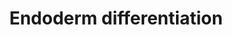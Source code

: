 ---
annotations:
- id: PW:0000004
  parent: regulatory pathway
  type: Pathway Ontology
  value: regulatory pathway
authors:
- Nsalomonis
- Egonw
- MaintBot
- Mkutmon
- Khanspers
- AlexanderPico
- Fehrhart
- Susan
- Eweitz
citedin:
- link: PMC8860091
  title: The m6A(m)-independent role of FTO in regulating WNT signaling pathways (2022)
- link: PMC5085087
  title: Long Term Culture of the A549 Cancer Cell Line Promotes Multilamellar Body
    Formation and Differentiation towards an Alveolar Type II Pneumocyte Phenotype
    (2016)
- link: PMC9637099
  title: Membrane potential drives the exit from pluripotency and cell fate commitment
    via calcium and mTOR (2022)
communities:
- ExRNA
description: 'Model depicting endoderm specification based on the literature and highly
  enriched gene expression profiles via comparison across dozens of independent induced
  and embryonic pluripotent stem cell lines, following differentiation to multiple
  lineages (ectoderm, mesoderm, endoderm, embryoid body). The underlying genomic data
  can be obtained from:  https://www.synapse.org/#!Synapse:syn1773109  Proteins on
  this pathway have targeted assays available via the [https://assays.cancer.gov/available_assays?wp_id=WP2853
  CPTAC Assay Portal]'
last-edited: 2021-05-07
ndex: ee5de27a-8b65-11eb-9e72-0ac135e8bacf
organisms:
- Homo sapiens
redirect_from:
- /index.php/Pathway:WP2853
- /instance/WP2853
- /instance/WP2853_r116557
revision: r116557
schema-jsonld:
- '@context': https://schema.org/
  '@id': https://wikipathways.github.io/pathways/WP2853.html
  '@type': Dataset
  creator:
    '@type': Organization
    name: WikiPathways
  description: 'Model depicting endoderm specification based on the literature and
    highly enriched gene expression profiles via comparison across dozens of independent
    induced and embryonic pluripotent stem cell lines, following differentiation to
    multiple lineages (ectoderm, mesoderm, endoderm, embryoid body). The underlying
    genomic data can be obtained from:  https://www.synapse.org/#!Synapse:syn1773109  Proteins
    on this pathway have targeted assays available via the [https://assays.cancer.gov/available_assays?wp_id=WP2853
    CPTAC Assay Portal]'
  keywords:
  - ACACA
  - AEBP2
  - AHDC1
  - APC
  - APP
  - ASCC3
  - ATP8B2
  - BCORL1
  - BMP7
  - BMPR1A
  - BPTF
  - BTAF1
  - C1QBP
  - CAND1
  - CDC73
  - CDYL
  - CEBPZ
  - CEP250
  - CER1
  - CRTC1
  - CTBP2
  - CTNNB1
  - CTR9
  - CUL4B
  - DAB2
  - DDAH1
  - DIP2A
  - DKK1
  - DNMT3B
  - DUSP2
  - DUSP4
  - DUSP5
  - ELAVL1
  - ELK4
  - ELP4
  - EMSY
  - EOMES
  - EPB41L5
  - EXT1
  - EZH2
  - FOXA1
  - FOXA2
  - FOXH1
  - FOXN3
  - FOXO1
  - GATA4
  - GATA6
  - GDF3
  - GLI2
  - GRHL2
  - HHEX
  - HNF1B
  - HOXA1
  - HOXC11
  - HPRT1
  - JARID2
  - KDM4A
  - LAMC1
  - LEF1
  - LEO1
  - LHX1
  - LRPPRC
  - MAD2L2
  - MAP2K3
  - MBTD1
  - MIR141
  - MIR373
  - MIR375
  - MIR653
  - MIXL1
  - MTF2
  - NAA15
  - NABP2
  - NANOG
  - NCAPG2
  - NKX2-1
  - NLK
  - NME1
  - NODAL
  - NOG
  - NOTCH1
  - NR3C1
  - ONECUT1
  - OTX2
  - PABPC1
  - PAF1
  - PARP8
  - PAX3
  - PAX9
  - PBX1
  - PBX3
  - PHF6
  - PIAS1
  - PLCH1
  - POU5F1
  - PRDM14
  - PTHLH
  - RAB38
  - RARG
  - RFX7
  - RGS10
  - RTF1
  - SCHIP1
  - SESN1
  - SFMBT1
  - SFRP1
  - SIAH2
  - SLC2A12
  - SMAD2
  - SMAD3
  - SMAD4
  - SOX17
  - SOX2
  - SOX21
  - SOX7
  - SP4
  - STAT1
  - TAF4B
  - TAF5
  - TBX21
  - TCEAL2
  - TCF4
  - TCF7
  - TCF7L1
  - TET1
  - TGFB1
  - TNRC6C
  - TOX
  - TOX3
  - TRERF1
  - TRIM5
  - TRIM71
  - UBR5
  - VAV3
  - WDFY2
  - WDHD1
  - WNT3
  - WNT8A
  - WWC1
  - ZBTB17
  - ZFHX4
  - ZIC3
  - ZIC5
  - ZNF281
  - ZNF462
  license: CC0
  name: Endoderm differentiation
seo: CreativeWork
title: Endoderm differentiation
wpid: WP2853
---